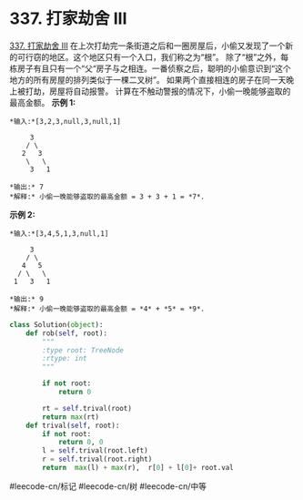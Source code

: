 # 337. 打家劫舍 III
  [337. 打家劫舍 III](https://leetcode-cn.com/problems/house-robber-iii/) 
在上次打劫完一条街道之后和一圈房屋后，小偷又发现了一个新的可行窃的地区。这个地区只有一个入口，我们称之为“根”。 除了“根”之外，每栋房子有且只有一个“父“房子与之相连。一番侦察之后，聪明的小偷意识到“这个地方的所有房屋的排列类似于一棵二叉树”。 如果两个直接相连的房子在同一天晚上被打劫，房屋将自动报警。
计算在不触动警报的情况下，小偷一晚能够盗取的最高金额。
**示例 1:**
```
*输入:*[3,2,3,null,3,null,1]

     3
    / \
   2   3
    \   \ 
     3   1

*输出:* 7 
*解释:* 小偷一晚能够盗取的最高金额 = 3 + 3 + 1 = *7*.
```
**示例 2:**
```
*输入:*[3,4,5,1,3,null,1]

     3
    / \
   4   5
  / \   \ 
 1   3   1

*输出:* 9
*解释:* 小偷一晚能够盗取的最高金额 = *4* + *5* = *9*.
```
```python
class Solution(object):
    def rob(self, root):
        """
        :type root: TreeNode
        :rtype: int
        """

        if not root:
            return 0

        rt = self.trival(root)
        return max(rt)
    def trival(self, root):
        if not root:
            return 0, 0
        l = self.trival(root.left)
        r = self.trival(root.right)
        return  max(l) + max(r),  r[0] + l[0]+ root.val
```
#leecode-cn/标记 #leecode-cn/树 #leecode-cn/中等